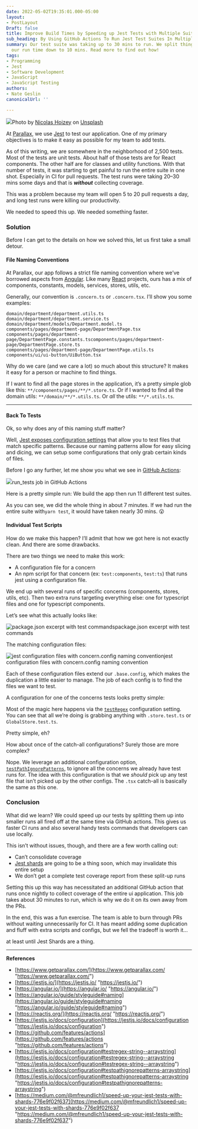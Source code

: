 ```yaml
---
date: 2022-05-02T19:35:01.000-05:00
layout:
- PostLayout
Draft: false
title: Improve Build Times by Speeding up Jest Tests with Multiple Suites
sub_heading: By Using GitHub Actions To Run Jest Test Suites In Multiple Parts
summary: Our test suite was taking up to 30 mins to run. We split things up and brought
  our run time down to 10 mins. Read more to find out how!
tags:
- Programming
- Jest
- Software Development
- JavaScript
- JavaScript Testing
authors:
- Nate Geslin
canonicalUrl: ''

---
```

![](https://cdn-images-1.medium.com/max/1600/0*7kIK8Whmj1JvhGyJ)Photo by [Nicolas Hoizey](https://unsplash.com/@nhoizey?utm_source=medium&utm_medium=referral) on [Unsplash](https://unsplash.com?utm_source=medium&utm_medium=referral)

At [Parallax](https://www.getparallax.com/), we use [Jest](https://jestjs.io/) to test our application. One of my primary objectives is to make it easy as possible for my team to add tests.

As of this writing, we are somewhere in the neighborhood of 2,500 tests. Most of the tests are unit tests. About half of those tests are for React components. The other half are for classes and utility functions. With that number of tests, it was starting to get painful to run the entire suite in one shot. Especially in CI for pull requests. The test runs were taking 20–30 mins some days and that is **_without_** collecting coverage.

This was a problem because my team will open 5 to 20 pull requests a day, and long test runs were killing our productivity.

We needed to speed this up. We needed something faster.

### **Solution**

Before I can get to the details on how we solved this, let us first take a small detour.

#### File Naming Conventions

At Parallax, our app follows a strict file naming convention where we’ve borrowed aspects from [Angular](https://angular.io/guide/styleguide#naming). Like many [React](https://reactjs.org/) projects, ours has a mix of components, constants, models, services, stores, utils, etc.

Generally, our convention is `.concern.ts` or `.concern.tsx`. I’ll show you some examples:

    domain/department/department.utils.ts
    domain/department/department.service.ts
    domain/department/models/Department.model.ts
    components/pages/department-page/DepartmentPage.tsx
    components/pages/department-page/DepartmentPage.constants.tscomponents/pages/department-page/DepartmentPage.store.ts
    components/pages/department-page/DepartmentPage.utils.ts
    components/ui/ui-button/UiButton.tsx

Why do we care (and we care a lot) so much about this structure? It makes it easy for a person or machine to find things.

If I want to find all the page stores in the application, it’s a pretty simple glob like this: `**/components/pages/**/*.store.ts`. Or if I wanted to find all the domain utils: `**/domain/**/*.utils.ts`. Or _all_ the utils: `**/*.utils.ts`.

***

#### Back To Tests

Ok, so why does any of this naming stuff matter?

Well, [Jest exposes configuration settings](https://jestjs.io/docs/configuration) that allow you to test files that match specific patterns. Because our naming patterns allow for easy slicing and dicing, we can setup some configurations that only grab certain kinds of files.

Before I go any further, let me show you what we see in [GitHub Actions](https://github.com/features/actions):

![](https://cdn-images-1.medium.com/max/1600/1*ZOIj4GrosbiQLDe5SRZBuw.png)run_tests job in GitHub Actions

Here is a pretty simple run: We build the app then run 11 different test suites.

As you can see, we did the whole thing in about 7 minutes. If we had run the entire suite with`yarn test`, it would have taken nearly 30 mins. 😮

#### Individual Test Scripts

How do we make this happen? I’ll admit that how we got here is not exactly clean. And there are some drawbacks.

There are two things we need to make this work:

* A configuration file for a concern
* An npm script for that concern (ex: `test:components`, `test:ts`) that runs jest using a configuration file.

We end up with several runs of specific concerns (components, stores, utils, etc). Then two extra runs targeting everything else: one for typescript files and one for typescript components.

Let’s see what this actually looks like:

![package.json excerpt with test commands](https://cdn-images-1.medium.com/max/1600/1*RDUuSO8uNPpZM8XFtQ2NsA.png)package.json excerpt with test commands

The matching configuration files:

![jest configuration files with concern.config naming convention](https://cdn-images-1.medium.com/max/1600/1*0JO6oaS8TwEeSCB51Vvogw.png)jest configuration files with concern.config naming convention

Each of these configuration files extend our `.base.config`, which makes the duplication a little easier to manage. The job of each config is to find the files we want to test.

A configuration for one of the concerns tests looks pretty simple:

Most of the magic here happens via the [`testRegex`](https://jestjs.io/docs/configuration#testregex-string--arraystring) configuration setting. You can see that all we’re doing is grabbing anything with `.store.test.ts` or `GlobalStore.test.ts`.

Pretty simple, eh?

How about once of the catch-all configurations? Surely those are more complex?

Nope. We leverage an additional configuration option, [`testPathIgnorePatterns`](https://jestjs.io/docs/configuration#testpathignorepatterns-arraystring), to ignore all the concerns we already have test runs for. The idea with this configuration is that we _should_ pick up any test file that isn’t picked up by the other configs. The `.tsx` catch-all is basically the same as this one.

### Conclusion

What did we learn? We could speed up our tests by splitting them up into smaller runs all fired off at the same time via GitHub actions. This gives us faster CI runs and also several handy tests commands that developers can use locally.

This isn’t without issues, though, and there are a few worth calling out:

* Can’t consolidate coverage
* [Jest shards](https://medium.com/@mfreundlich1/speed-up-your-jest-tests-with-shards-776e9f02f637) are going to be a thing soon, which may invalidate this entire setup
* We don’t get a complete test coverage report from these split-up runs

Setting this up this way has necessitated an additional GitHub action that runs once nightly to collect coverage of the entire ui application. This job takes about 30 minutes to run, which is why we do it on its own away from the PRs.

In the end, this was a fun exercise. The team is able to burn through PRs without waiting unnecessarily for CI. It has meant adding some duplication and fluff with extra scripts and configs, but we fell the tradeoff is worth it…

at least until Jest Shards are a thing.

***

**References**

* [https://www.getparallax.com/](https://www.getparallax.com/ "https://www.getparallax.com/")
* [https://jestjs.io/](https://jestjs.io/ "https://jestjs.io/")
* [https://angular.io/](https://angular.io/ "https://angular.io/")
* [https://angular.io/guide/styleguide#naming](https://angular.io/guide/styleguide#naming "https://angular.io/guide/styleguide#naming")
* [https://reactjs.org/](https://reactjs.org/ "https://reactjs.org/")
* [https://jestjs.io/docs/configuration](https://jestjs.io/docs/configuration "https://jestjs.io/docs/configuration")
* [https://github.com/features/actions](https://github.com/features/actions "https://github.com/features/actions")
* [https://jestjs.io/docs/configuration#testregex-string--arraystring](https://jestjs.io/docs/configuration#testregex-string--arraystring "https://jestjs.io/docs/configuration#testregex-string--arraystring")
* [https://jestjs.io/docs/configuration#testpathignorepatterns-arraystring](https://jestjs.io/docs/configuration#testpathignorepatterns-arraystring "https://jestjs.io/docs/configuration#testpathignorepatterns-arraystring")
* [https://medium.com/@mfreundlich1/speed-up-your-jest-tests-with-shards-776e9f02f637](https://medium.com/@mfreundlich1/speed-up-your-jest-tests-with-shards-776e9f02f637 "https://medium.com/@mfreundlich1/speed-up-your-jest-tests-with-shards-776e9f02f637")